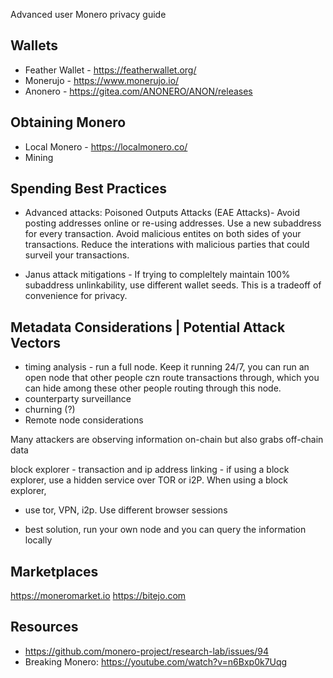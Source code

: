 Advanced user Monero privacy guide


## Wallets

- Feather Wallet - https://featherwallet.org/
- Monerujo - https://www.monerujo.io/
- Anonero - https://gitea.com/ANONERO/ANON/releases

## Obtaining Monero

- Local Monero - https://localmonero.co/
- Mining

## Spending Best Practices

- Advanced attacks: Poisoned Outputs Attacks (EAE Attacks)- Avoid posting addresses online or re-using addresses. Use a new subaddress for every transaction. Avoid malicious entites on both sides of your transactions. Reduce the interations with malicious parties that could surveil your transactions. 

- Janus attack mitigations - If trying to compleltely maintain 100% subaddress unlinkability, use different wallet seeds. This is a tradeoff of convenience for privacy.

## Metadata Considerations | Potential Attack Vectors
- timing analysis - run a full node. Keep it running 24/7, you can run an open node that other people czn route transactions through, which you can hide among these other people routing through this node.
- counterparty surveillance
- churning (?)
- Remote node considerations

Many attackers are observing information on-chain but also grabs off-chain data

block explorer - transaction and ip address linking - if using a block explorer, use a hidden service over TOR or i2P. When using a block explorer, 

- use tor, VPN, i2p. Use different browser sessions

- best solution, run your own node and you can query the information locally

## Marketplaces

https://moneromarket.io
https://bitejo.com

## Resources

- https://github.com/monero-project/research-lab/issues/94
- Breaking Monero: https://youtube.com/watch?v=n6Bxp0k7Uqg


